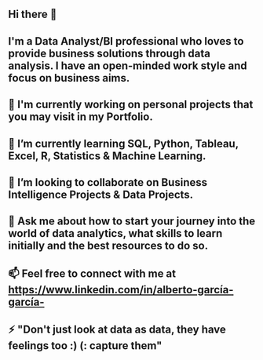 ## Hi there 👋

## I'm a Data Analyst/BI professional who loves to provide business solutions through data analysis. I have an open-minded work style and focus on business aims.


## 🔭 I'm currently working on personal projects that you may visit in my Portfolio. 
## 🌱 I’m currently learning SQL, Python, Tableau, Excel, R, Statistics & Machine Learning.
## 👯 I’m looking to collaborate on Business Intelligence Projects & Data Projects.
## 💬 Ask me about how to start your journey into the world of data analytics, what skills to learn initially and the best resources to do so. 
## 📫 Feel free to connect with me at https://www.linkedin.com/in/alberto-garcía-garcía- 
## ⚡ "Don't just look at data as data, they have feelings too :) (: capture them"

